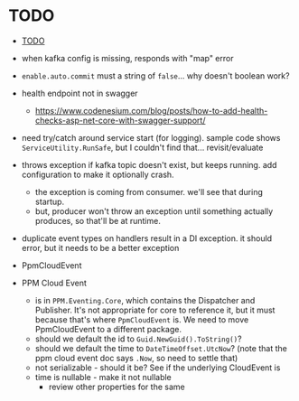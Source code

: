# TODO

- [TODO](#todo)

- when kafka config is missing, responds with "map" error
- `enable.auto.commit` must a string of `false`... why doesn't boolean work?
- health endpoint not in swagger
  - https://www.codenesium.com/blog/posts/how-to-add-health-checks-asp-net-core-with-swagger-support/
- need try/catch around service start (for logging). sample code shows `ServiceUtility.RunSafe`, but I couldn't find that... revisit/evaluate
- throws exception if kafka topic doesn't exist, but keeps running. add configuration to make it optionally crash.
  - the exception is coming from consumer. we'll see that during startup.
  - but, producer won't throw an exception until something actually produces, so that'll be at runtime.
- duplicate event types on handlers result in a DI exception. it should error, but it needs to be a better exception
- PpmCloudEvent 
- PPM Cloud Event
  - is in `PPM.Eventing.Core`, which contains the Dispatcher and Publisher. It's not appropriate for core to reference it, but it must because that's where `PpmCloudEvent` is. We need to move PpmCloudEvent to a different package.
  - should we default the id to `Guid.NewGuid().ToString()`?
  - should we default the time to `DateTimeOffset.UtcNow`? (note that the ppm cloud event doc says `.Now`, so need to settle that)
  - not serializable - should it be? See if the underlying CloudEvent is
  - time is nullable - make it not nullable
    - review other properties for the same
